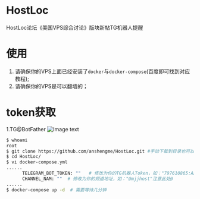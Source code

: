 # HostLoc

HostLoc论坛《美国VPS综合讨论》版块新帖TG机器人提醒

# 使用

1. 请确保你的VPS上面已经安装了`docker`与`docker-compose`(百度即可找到对应教程);
2. 请确保你的VPS是可以翻墙的；

# token获取
1.TG@BotFather
![Image text](https://233404.xyz/images/2020/06/22/QsQWxA2ceg/Snipaste_2020-06-22_07-58-10.png)

```bash
$ whoami
root
$ git clone https://github.com/anshengme/HostLoc.git #手动下载到目录也可以
$ cd HostLoc/
$ vi docker-compose.yml
......
      TELEGRAM_BOT_TOKEN: ""   # 修改为你的TG机器人Token，如："797610865:AAHdrMSDAVxSDAV_QQOKMKCqPLKJhuEA3A8"
      CHANNEL_NAM: ""  # 修改为你的频道地址，如："@mjjhost"注意此处@
......
$ docker-compose up -d  # 需要等待几分钟
```


